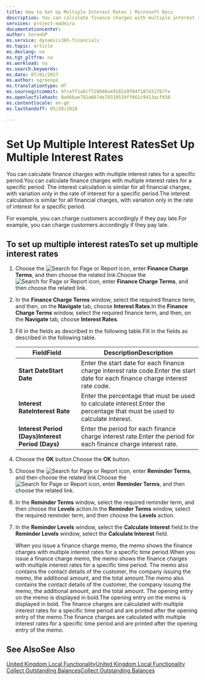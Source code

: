 ```yaml
---
title: How to Set Up Multiple Interest Rates | Microsoft Docs
description: You can calculate finance charges with multiple interest rates for a specific period. The interest calculation is similar for all financial charges, with variation only in the rate of interest for a specific period.
services: project-madeira
documentationcenter: 
author: SorenGP
ms.service: dynamics365-financials
ms.topic: article
ms.devlang: na
ms.tgt_pltfrm: na
ms.workload: na
ms.search.keywords: 
ms.date: 07/01/2017
ms.author: sgroespe
ms.translationtype: HT
ms.sourcegitcommit: 4fceff1a6cf728608a49182a9704f187d31767fe
ms.openlocfilehash: 0a66bae782a667de78310519ff661c9413acfd38
ms.contentlocale: en-gb
ms.lasthandoff: 05/28/2018

---
```

# <a name="set-up-multiple-interest-rates"></a><span data-ttu-id="0c81c-104">Set Up Multiple Interest Rates</span><span class="sxs-lookup"><span data-stu-id="0c81c-104">Set Up Multiple Interest Rates</span></span>
<span data-ttu-id="0c81c-105">You can calculate finance charges with multiple interest rates for a specific period.</span><span class="sxs-lookup"><span data-stu-id="0c81c-105">You can calculate finance charges with multiple interest rates for a specific period.</span></span> <span data-ttu-id="0c81c-106">The interest calculation is similar for all financial charges, with variation only in the rate of interest for a specific period.</span><span class="sxs-lookup"><span data-stu-id="0c81c-106">The interest calculation is similar for all financial charges, with variation only in the rate of interest for a specific period.</span></span>  

<span data-ttu-id="0c81c-107">For example, you can charge customers accordingly if they pay late.</span><span class="sxs-lookup"><span data-stu-id="0c81c-107">For example, you can charge customers accordingly if they pay late.</span></span>  

## <a name="to-set-up-multiple-interest-rates"></a><span data-ttu-id="0c81c-108">To set up multiple interest rates</span><span class="sxs-lookup"><span data-stu-id="0c81c-108">To set up multiple interest rates</span></span>  
1. <span data-ttu-id="0c81c-109">Choose the ![Search for Page or Report](../../media/ui-search/search_small.png "Search for Page or Report icon") icon, enter **Finance Charge Terms**, and then choose the related link.</span><span class="sxs-lookup"><span data-stu-id="0c81c-109">Choose the ![Search for Page or Report](../../media/ui-search/search_small.png "Search for Page or Report icon") icon, enter **Finance Charge Terms**, and then choose the related link.</span></span>  
2. <span data-ttu-id="0c81c-110">In the **Finance Charge Terms** window, select the required finance term, and then, on the **Navigate** tab, choose **Interest Rates**.</span><span class="sxs-lookup"><span data-stu-id="0c81c-110">In the **Finance Charge Terms** window, select the required finance term, and then, on the **Navigate** tab, choose **Interest Rates**.</span></span>  
3. <span data-ttu-id="0c81c-111">Fill in the fields as described in the following table.</span><span class="sxs-lookup"><span data-stu-id="0c81c-111">Fill in the fields as described in the following table.</span></span>  


   |           <span data-ttu-id="0c81c-112">Field</span><span class="sxs-lookup"><span data-stu-id="0c81c-112">Field</span></span>            |                           <span data-ttu-id="0c81c-113">Description</span><span class="sxs-lookup"><span data-stu-id="0c81c-113">Description</span></span>                            |
   |----------------------------|------------------------------------------------------------------|
   |       <span data-ttu-id="0c81c-114">**Start Date**</span><span class="sxs-lookup"><span data-stu-id="0c81c-114">**Start Date**</span></span>       | <span data-ttu-id="0c81c-115">Enter the start date for each finance charge interest rate code.</span><span class="sxs-lookup"><span data-stu-id="0c81c-115">Enter the start date for each finance charge interest rate code.</span></span> |
   |     <span data-ttu-id="0c81c-116">**Interest Rate**</span><span class="sxs-lookup"><span data-stu-id="0c81c-116">**Interest Rate**</span></span>      |  <span data-ttu-id="0c81c-117">Enter the percentage that must be used to calculate interest.</span><span class="sxs-lookup"><span data-stu-id="0c81c-117">Enter the percentage that must be used to calculate interest.</span></span>   |
   | <span data-ttu-id="0c81c-118">**Interest Period (Days)**</span><span class="sxs-lookup"><span data-stu-id="0c81c-118">**Interest Period (Days)**</span></span> |     <span data-ttu-id="0c81c-119">Enter the period for each finance charge interest rate.</span><span class="sxs-lookup"><span data-stu-id="0c81c-119">Enter the period for each finance charge interest rate.</span></span>      |


4. <span data-ttu-id="0c81c-120">Choose the **OK** button.</span><span class="sxs-lookup"><span data-stu-id="0c81c-120">Choose the **OK** button.</span></span>  
5. <span data-ttu-id="0c81c-121">Choose the ![Search for Page or Report](../../media/ui-search/search_small.png "Search for Page or Report icon") icon, enter **Reminder Terms**, and then choose the related link.</span><span class="sxs-lookup"><span data-stu-id="0c81c-121">Choose the ![Search for Page or Report](../../media/ui-search/search_small.png "Search for Page or Report icon") icon, enter **Reminder Terms**, and then choose the related link.</span></span>  
6. <span data-ttu-id="0c81c-122">In the **Reminder Terms** window, select the required reminder term, and then choose the **Levels** action.</span><span class="sxs-lookup"><span data-stu-id="0c81c-122">In the **Reminder Terms** window, select the required reminder term, and then choose the **Levels** action.</span></span>  
7. <span data-ttu-id="0c81c-123">In the **Reminder Levels** window, select the **Calculate Interest** field.</span><span class="sxs-lookup"><span data-stu-id="0c81c-123">In the **Reminder Levels** window, select the **Calculate Interest** field.</span></span>  

   <span data-ttu-id="0c81c-124">When you issue a finance charge memo, the memo shows the finance charges with multiple interest rates for a specific time period.</span><span class="sxs-lookup"><span data-stu-id="0c81c-124">When you issue a finance charge memo, the memo shows the finance charges with multiple interest rates for a specific time period.</span></span> <span data-ttu-id="0c81c-125">The memo also contains the contact details of the customer, the company issuing the memo, the additional amount, and the total amount.</span><span class="sxs-lookup"><span data-stu-id="0c81c-125">The memo also contains the contact details of the customer, the company issuing the memo, the additional amount, and the total amount.</span></span> <span data-ttu-id="0c81c-126">The opening entry on the memo is displayed in bold.</span><span class="sxs-lookup"><span data-stu-id="0c81c-126">The opening entry on the memo is displayed in bold.</span></span> <span data-ttu-id="0c81c-127">The finance charges are calculated with multiple interest rates for a specific time period and are printed after the opening entry of the memo.</span><span class="sxs-lookup"><span data-stu-id="0c81c-127">The finance charges are calculated with multiple interest rates for a specific time period and are printed after the opening entry of the memo.</span></span>  

## <a name="see-also"></a><span data-ttu-id="0c81c-128">See Also</span><span class="sxs-lookup"><span data-stu-id="0c81c-128">See Also</span></span>  
[<span data-ttu-id="0c81c-129">United Kingdom Local Functionality</span><span class="sxs-lookup"><span data-stu-id="0c81c-129">United Kingdom Local Functionality</span></span>](united-kingdom-local-functionality.md)  
[<span data-ttu-id="0c81c-130">Collect Outstanding Balances</span><span class="sxs-lookup"><span data-stu-id="0c81c-130">Collect Outstanding Balances</span></span>](../../receivables-collect-outstanding-balances.md)   

